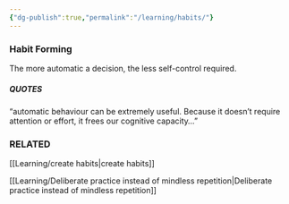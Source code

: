 ```yaml
---
{"dg-publish":true,"permalink":"/learning/habits/"}
---
```


### Habit Forming

The more automatic a decision, the less self-control required.

##### QUOTES
“automatic behaviour can be extremely useful. Because it doesn’t require attention or effort, it frees our cognitive capacity…”


### RELATED
[[Learning/create habits\|create habits]]

[[Learning/Deliberate practice instead of mindless repetition\|Deliberate practice instead of mindless repetition]]
